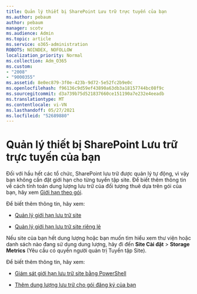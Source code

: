 ```yaml
---
title: Quản lý thiết bị SharePoint Lưu trữ trực tuyến của bạn
ms.author: pebaum
author: pebaum
manager: scotv
ms.audience: Admin
ms.topic: article
ms.service: o365-administration
ROBOTS: NOINDEX, NOFOLLOW
localization_priority: Normal
ms.collection: Adm_O365
ms.custom:
- "2008"
- "9000355"
ms.assetid: 8e0ec879-3f0e-423b-9d72-5e52fc2b9e0c
ms.openlocfilehash: f96136c9d59ef43890a63db3a18157744bc08f9c
ms.sourcegitcommit: d3a739b75d521837660ce151190a7e232e4eeadb
ms.translationtype: MT
ms.contentlocale: vi-VN
ms.lasthandoff: 05/27/2021
ms.locfileid: "52689880"
---
```

# <a name="manage-your-sharepoint-online-storage"></a>Quản lý thiết bị SharePoint Lưu trữ trực tuyến của bạn

Đối với hầu hết các tổ chức, SharePoint lưu trữ được quản lý tự động, vì vậy bạn không cần đặt giới hạn cho từng tuyển tập site. Để biết thêm thông tin về cách tính toán dung lượng lưu trữ của đối tượng thuê dựa trên gói của bạn, hãy xem [Giới hạn theo gói](/office365/servicedescriptions/sharepoint-online-service-description/sharepoint-online-limits?redirectedfrom=MSDN#limits-by-plan).

Để biết thêm thông tin, hãy xem:

- [Quản lý giới hạn lưu trữ site](/sharepoint/manage-site-collection-storage-limits)

- [Quản lý giới hạn lưu trữ site riêng lẻ](/sharepoint/manage-site-collection-storage-limits#manage-individual-site-storage-limits)

Nếu site của bạn hết dung lượng hoặc bạn muốn tìm hiểu xem thư viện hoặc danh sách nào đang sử dụng dung lượng, hãy đi đến **Site Cài đặt**  >  **Storage Metrics** (Yêu cầu có quyền người quản trị Tuyển tập Site).

Để biết thêm thông tin, hãy xem:

- [Giám sát giới hạn lưu trữ site bằng PowerShell](/sharepoint/manage-site-collection-storage-limits#monitor-site-storage-limits-by-using-powershell)

- [Thêm dung lượng lưu trữ cho gói đăng ký của bạn](/microsoft-365/commerce/add-storage-space) 
  